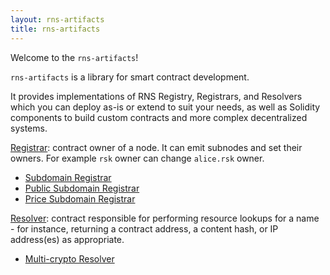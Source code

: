 ```yaml
---
layout: rns-artifacts
title: rns-artifacts
---
```


Welcome to the `rns-artifacts`!

`rns-artifacts` is a library for smart contract development.

It provides implementations of RNS Registry, Registrars, and Resolvers which you can deploy as-is or extend to suit your needs, as well as Solidity components to build custom contracts and more complex decentralized systems.

[Registrar](registrar): contract owner of a node. It can emit subnodes and set their owners. For example `rsk` owner can change `alice.rsk` owner.
- [Subdomain Registrar](registrar/Subdomain-Registrar)
- [Public Subdomain Registrar](registrar/Public-Subdomain-Registrar)
- [Price Subdomain Registrar](registrar/Price-Subdomain-Registrar)

[Resolver](resolver): contract responsible for performing resource lookups for a name - for instance, returning a contract address, a content hash, or IP address(es) as appropriate.
- [Multi-crypto Resolver](resolver/Multi-Chain-Resolver)


